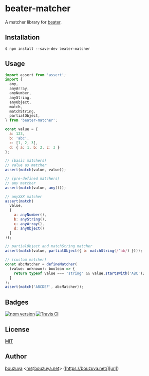 # beater-matcher

A matcher library for [beater][bouzuya/beater].

[bouzuya/beater]: https://github.com/bouzuya/beater

## Installation

```
$ npm install --save-dev beater-matcher
```

## Usage

```javascript
import assert from 'assert';
import {
  any,
  anyArray,
  anyNumber,
  anyString,
  anyObject,
  match,
  matchString,
  partialObject,
} from 'beater-matcher';

const value = {
  a: 123,
  b: 'abc',
  c: [1, 2, 3],
  d: { a: 1, b: 2, c: 3 }
};

// (basic matchers)
// value as matcher
assert(match(value, value));

// (pre-defined matchers)
// any matcher
assert(match(value, any()));

// anyXXX matcher
assert(match(
  value,
  {
    a: anyNumber(),
    b: anyString(),
    c: anyArray(),
    d: anyObject()
  }
));

// partialObject and matchString matcher
assert(match(value, partialObject({ b: matchString(/^ab/) })));

// (custom matcher)
const abcMatcher = defineMatcher(
  (value: unknown): boolean => {
    return typeof value === 'string' && value.startsWith('ABC');
  }
);
assert(match('ABCDEF', abcMatcher));
```

## Badges

[![npm version][npm-badge-url]][npm-url]
[![Travis CI][travis-ci-badge-url]][travis-ci-url]

[npm-badge-url]: https://img.shields.io/npm/v/beater-matcher
[npm-url]: https://www.npmjs.com/package/beater-matcher
[travis-ci-badge-url]: https://img.shields.io/travis/bouzuya/beater-matcher
[travis-ci-url]: https://travis-ci.org/bouzuya/beater-matcher

## License

[MIT](LICENSE)

## Author

[bouzuya][user] &lt;[m@bouzuya.net][email]&gt; ([https://bouzuya.net/][url])

[user]: https://github.com/bouzuya
[email]: mailto:m@bouzuya.net
[url]: https://bouzuya.net/
